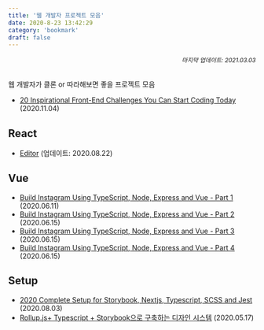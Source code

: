 ```yaml
---
title: '웹 개발자 프로젝트 모음'
date: 2020-8-23 13:42:29
category: 'bookmark'
draft: false
---
```


<div style="font-size: 12px; font-style: italic; text-align: right;">
마지막 업데이트: 2021.03.03
</div>

<!-- - <a href="" target="_blank"></a> -->

<br />

웹 개발자가 클론 or 따라해보면 좋을 프로젝트 모음

- <a href="https://betterprogramming.pub/20-inspirational-front-end-challenges-you-can-start-coding-today-1a7ebd5c5798" target="_blank">20 Inspirational Front-End Challenges You Can Start Coding Today</a> (2020.11.04)

## React

- <a href="https://github.com/joostory/tistory-editor" target="_blank">Editor</a> (업데이트: 2020.08.22)

## Vue

- <a href="https://dev.to/calvintwr/build-instagram-using-typescript-node-express-and-vue-part-1-57do" target="_blank">Build Instagram Using TypeScript, Node, Express and Vue - Part 1</a> (2020.06.11)
- <a href="https://dev.to/calvintwr/build-instagram-using-typescript-node-express-and-vue-part-2-k48" target="_blank">Build Instagram Using TypeScript, Node, Express and Vue - Part 2</a> (2020.06.15)
- <a href="https://dev.to/calvintwr/build-instagram-using-typescript-node-express-and-vue-part-3-4d1n" target="_blank">Build Instagram Using TypeScript, Node, Express and Vue - Part 3</a> (2020.06.15)
- <a href="https://dev.to/calvintwr/build-instagram-using-typescript-node-express-and-vue-part-4-23ll" target="_blank">Build Instagram Using TypeScript, Node, Express and Vue - Part 4</a> (2020.06.15)

## Setup

- <a href="https://medium.com/swlh/2020-complete-setup-for-storybook-nextjs-typescript-scss-and-jest-1c9ce41e6481" target="_blank">2020 Complete Setup for Storybook, Nextjs, Typescript, SCSS and Jest</a> (2020.08.03)
- <a href="https://ideveloper2.dev/blog/2020-05-17--rollup-ts-%EB%A1%9C-%EB%94%94%EC%9E%90%EC%9D%B8%EC%8B%9C%EC%8A%A4%ED%85%9C-%EB%A7%8C%EB%93%A4%EA%B8%B0/" target="_blank">Rollup.js+ Typescript + Storybook으로 구축하는 디자인 시스템</a> (2020.05.17)

